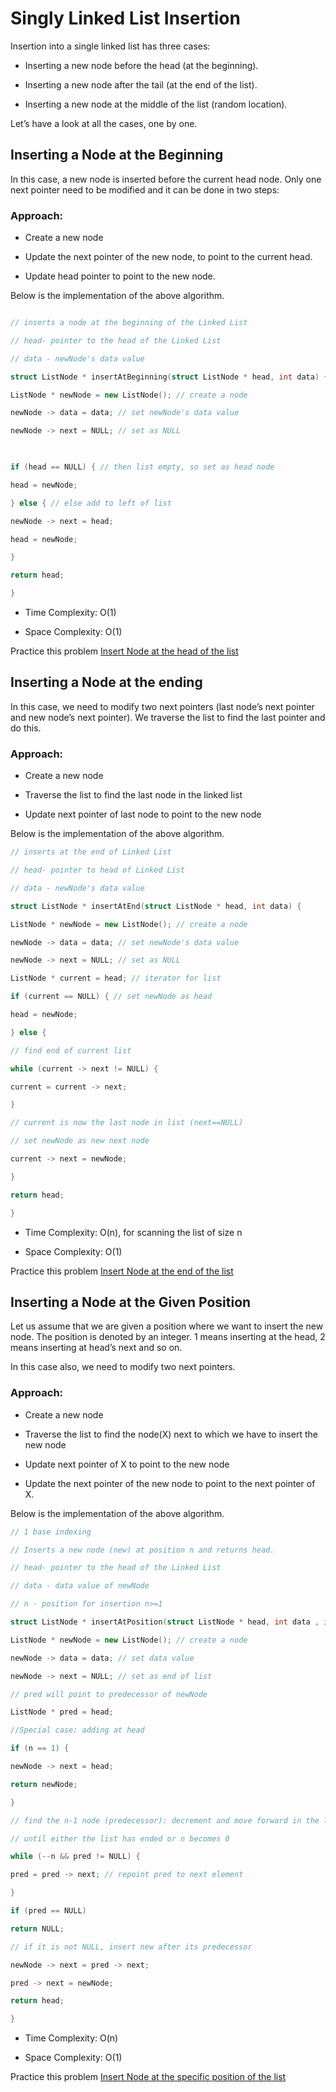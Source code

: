 
# Singly Linked List Insertion

Insertion into a single linked list has three cases:

-   Inserting a new node before the head (at the beginning).
    
-   Inserting a new node after the tail (at the end of the list).
    
-   Inserting a new node at the middle of the list (random location).
    

Let’s have a look at all the cases, one by one.

## Inserting a Node at the Beginning

In this case, a new node is inserted before the current head node. Only one next pointer need to be modified and it can be done in two steps:

### Approach:

-   Create a new node
    
-   Update the next pointer of the new node, to point to the current head.
    
-   Update head pointer to point to the new node.
    

Below is the implementation of the above algorithm.
```c++

// inserts a node at the beginning of the Linked List

// head- pointer to the head of the Linked List

// data - newNode's data value

struct ListNode * insertAtBeginning(struct ListNode * head, int data) {

ListNode * newNode = new ListNode(); // create a node

newNode -> data = data; // set newNode's data value

newNode -> next = NULL; // set as NULL

  

if (head == NULL) { // then list empty, so set as head node

head = newNode;

} else { // else add to left of list

newNode -> next = head;

head = newNode;

}

return head;

}
```
-   Time Complexity: O(1)
    
-   Space Complexity: O(1)
    
Practice this problem [Insert Node at the head of the list](https://www.hackerrank.com/challenges/insert-a-node-at-the-head-of-a-linked-list)

## Inserting a Node at the ending

In this case, we need to modify two next pointers (last node’s next pointer and new node’s next pointer). We traverse the list to find the last pointer and do this.

### Approach:

-   Create a new node
    
-   Traverse the list to find the last node in the linked list
    
-   Update next pointer of last node to point to the new node
    

Below is the implementation of the above algorithm.
```c++
// inserts at the end of Linked List

// head- pointer to head of Linked List

// data - newNode's data value

struct ListNode * insertAtEnd(struct ListNode * head, int data) {

ListNode * newNode = new ListNode(); // create a node

newNode -> data = data; // set newNode's data value

newNode -> next = NULL; // set as NULL

ListNode * current = head; // iterator for list

if (current == NULL) { // set newNode as head

head = newNode;

} else {

// find end of current list

while (current -> next != NULL) {

current = current -> next;

}

// current is now the last node in list (next==NULL)

// set newNode as new next node

current -> next = newNode;

}

return head;

}
```
-   Time Complexity: O(n), for scanning the list of size n
    
-   Space Complexity: O(1)
    

Practice this problem [Insert Node at the end of the list](https://www.hackerrank.com/challenges/insert-a-node-at-the-tail-of-a-linked-list)

## Inserting a Node at the Given Position

Let us assume that we are given a position where we want to insert the new node. The position is denoted by an integer. 1 means inserting at the head, 2 means inserting at head’s next and so on.

In this case also, we need to modify two next pointers.

### Approach:

-   Create a new node
    
-   Traverse the list to find the node(X) next to which we have to insert the new node
    
-   Update next pointer of X to point to the new node
    
-   Update the next pointer of the new node to point to the next pointer of X.
    

Below is the implementation of the above algorithm.
```c++
// 1 base indexing

// Inserts a new node (new) at position n and returns head.

// head- pointer to the head of the Linked List

// data - data value of newNode

// n - position for insertion n>=1

struct ListNode * insertAtPosition(struct ListNode * head, int data , int n) {

ListNode * newNode = new ListNode(); // create a node

newNode -> data = data; // set data value

newNode -> next = NULL; // set as end of list

// pred will point to predecessor of newNode

ListNode * pred = head;

//Special case: adding at head

if (n == 1) {

newNode -> next = head;

return newNode;

}

// find the n-1 node (predecessor): decrement and move forward in the list

// until either the list has ended or n becomes 0

while (--n && pred != NULL) {

pred = pred -> next; // repoint pred to next element

}

if (pred == NULL)

return NULL;

// if it is not NULL, insert new after its predecessor

newNode -> next = pred -> next;

pred -> next = newNode;

return head;

}
```

-   Time Complexity: O(n)
    
-   Space Complexity: O(1)
    

Practice this problem [Insert Node at the specific position of the list](https://www.hackerrank.com/challenges/insert-a-node-at-a-specific-position-in-a-linked-list)

